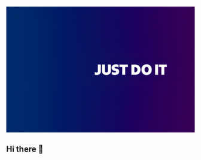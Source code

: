<p align="center">
  <img src="https://github.com/JustDoIt-Lee/JustDoIt-Lee/blob/main/Just%20Do%20It.png" width="950"/>
</p>

## Hi there 👋

<!--
**JustDoIt-Lee/JustDoIt-Lee** is a ✨ _special_ ✨ repository because its `README.md` (this file) appears on your GitHub profile.

Here are some ideas to get you started:

- 🔭 I’m currently working on ...
- 🌱 I’m currently learning ...
- 👯 I’m looking to collaborate on ...
- 🤔 I’m looking for help with ...
- 💬 Ask me about ...
- 📫 How to reach me: ...
- 😄 Pronouns: ...
- ⚡ Fun fact: ...
-->
